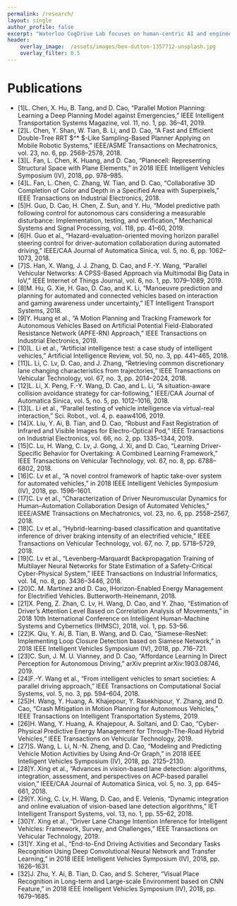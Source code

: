 ```yaml
---
permalink: /research/
layout: single
author_profile: false
excerpt: "Waterloo CogDrive Lab focuses on human-centric AI and engineering research in cognitive autonomous driving."
header:
    overlay_image:  /assets/images/ben-dutton-1357712-unsplash.jpg
    overlay_filter: 0.5
---
```

# Publications
* [1]L. Chen, X. Hu, B. Tang, and D. Cao, “Parallel Motion Planning: Learning a Deep Planning Model against Emergencies,” IEEE Intelligent Transportation Systems Magazine, vol. 11, no. 1, pp. 36–41, 2019.
* [2]L. Chen, Y. Shan, W. Tian, B. Li, and D. Cao, “A Fast and Efficient Double-Tree RRT $^* $-Like Sampling-Based Planner Applying on Mobile Robotic Systems,” IEEE/ASME Transactions on Mechatronics, vol. 23, no. 6, pp. 2568–2578, 2018.
* [3]L. Fan, L. Chen, K. Huang, and D. Cao, “Planecell: Representing Structural Space with Plane Elements,” in 2018 IEEE Intelligent Vehicles Symposium (IV), 2018, pp. 978–985.
* [4]L. Fan, L. Chen, C. Zhang, W. Tian, and D. Cao, “Collaborative 3D Completion of Color and Depth in a Specified Area with Superpixels,” IEEE Transactions on Industrial Electronics, 2018.
* [5]H. Guo, D. Cao, H. Chen, Z. Sun, and Y. Hu, “Model predictive path following control for autonomous cars considering a measurable disturbance: Implementation, testing, and verification,” Mechanical Systems and Signal Processing, vol. 118, pp. 41–60, 2019.
* [6]H. Guo et al., “Hazard-evaluation-oriented moving horizon parallel steering control for driver-automation collaboration during automated driving,” IEEE/CAA Journal of Automatica Sinica, vol. 5, no. 6, pp. 1062–1073, 2018.
* [7]S. Han, X. Wang, J. J. Zhang, D. Cao, and F.-Y. Wang, “Parallel Vehicular Networks: A CPSS-Based Approach via Multimodal Big Data in IoV,” IEEE Internet of Things Journal, vol. 6, no. 1, pp. 1079–1089, 2019.
* [8]M. Hu, G. Xie, H. Gao, D. Cao, and K. Li, “Manoeuvre prediction and planning for automated and connected vehicles based on interaction and gaming awareness under uncertainty,” IET Intelligent Transport Systems, 2018.
* [9]Y. Huang et al., “A Motion Planning and Tracking Framework for Autonomous Vehicles Based on Artificial Potential Field-Elaborated Resistance Network (APFE-RN) Approach,” IEEE Transactions on Industrial Electronics, 2019.
* [10]L. Li et al., “Artificial intelligence test: a case study of intelligent vehicles,” Artificial Intelligence Review, vol. 50, no. 3, pp. 441–465, 2018.
* [11]L. Li, C. Lv, D. Cao, and J. Zhang, “Retrieving common discretionary lane changing characteristics from trajectories,” IEEE Transactions on Vehicular Technology, vol. 67, no. 3, pp. 2014–2024, 2018.
* [12]L. Li, X. Peng, F.-Y. Wang, D. Cao, and L. Li, “A situation-aware collision avoidance strategy for car-following,” IEEE/CAA Journal of Automatica Sinica, vol. 5, no. 5, pp. 1012–1016, 2018.
* [13]L. Li et al., “Parallel testing of vehicle intelligence via virtual-real interaction,” Sci. Robot., vol. 4, p. eaaw4106, 2019.
* [14]X. Liu, Y. Ai, B. Tian, and D. Cao, “Robust and Fast Registration of Infrared and Visible Images for Electro-Optical Pod,” IEEE Transactions on Industrial Electronics, vol. 66, no. 2, pp. 1335–1344, 2019.
* [15]C. Lu, H. Wang, C. Lv, J. Gong, J. Xi, and D. Cao, “Learning Driver-Specific Behavior for Overtaking: A Combined Learning Framework,” IEEE Transactions on Vehicular Technology, vol. 67, no. 8, pp. 6788–6802, 2018.
* [16]C. Lv et al., “A novel control framework of haptic take-over system for automated vehicles,” in 2018 IEEE Intelligent Vehicles Symposium (IV), 2018, pp. 1596–1601.
* [17]C. Lv et al., “Characterization of Driver Neuromuscular Dynamics for Human–Automation Collaboration Design of Automated Vehicles,” IEEE/ASME Transactions on Mechatronics, vol. 23, no. 6, pp. 2558–2567, 2018.
* [18]C. Lv et al., “Hybrid-learning-based classification and quantitative inference of driver braking intensity of an electrified vehicle,” IEEE Transactions on Vehicular Technology, vol. 67, no. 7, pp. 5718–5729, 2018.
* [19]C. Lv et al., “Levenberg–Marquardt Backpropagation Training of Multilayer Neural Networks for State Estimation of a Safety-Critical Cyber-Physical System,” IEEE Transactions on Industrial Informatics, vol. 14, no. 8, pp. 3436–3446, 2018.
* [20]C. M. Martinez and D. Cao, IHorizon-Enabled Energy Management for Electrified Vehicles. Butterworth-Heinemann, 2018.
* [21]X. Peng, Z. Zhan, C. Lv, H. Wang, D. Cao, and Y. Zhao, “Estimation of Driver’s Attention Level Based on Correlation Analysis of Movements,” in 2018 10th International Conference on Intelligent Human-Machine Systems and Cybernetics (IHMSC), 2018, vol. 1, pp. 53–56.
* [22]K. Qiu, Y. Ai, B. Tian, B. Wang, and D. Cao, “Siamese-ResNet: Implementing Loop Closure Detection based on Siamese Network,” in 2018 IEEE Intelligent Vehicles Symposium (IV), 2018, pp. 716–721.
* [23]C. Sun, J. M. U. Vianney, and D. Cao, “Affordance Learning In Direct Perception for Autonomous Driving,” arXiv preprint arXiv:1903.08746, 2019.
* [24]F.-Y. Wang et al., “From intelligent vehicles to smart societies: A parallel driving approach,” IEEE Transactions on Computational Social Systems, vol. 5, no. 3, pp. 594–604, 2018.
* [25]H. Wang, Y. Huang, A. Khajepour, Y. Rasekhipour, Y. Zhang, and D. Cao, “Crash Mitigation in Motion Planning for Autonomous Vehicles,” IEEE Transactions on Intelligent Transportation Systems, 2019.
* [26]H. Wang, Y. Huang, A. Khajepour, A. Soltani, and D. Cao, “Cyber-Physical Predictive Energy Management for Through-The-Road Hybrid Vehicles,” IEEE Transactions on Vehicular Technology, 2019.
* [27]S. Wang, L. Li, N.-N. Zheng, and D. Cao, “Modeling and Predicting Vehicle Motion Activities by Using And-Or Graph,” in 2018 IEEE Intelligent Vehicles Symposium (IV), 2018, pp. 2125–2130.
* [28]Y. Xing et al., “Advances in vision-based lane detection: algorithms, integration, assessment, and perspectives on ACP-based parallel vision,” IEEE/CAA Journal of Automatica Sinica, vol. 5, no. 3, pp. 645–661, 2018.
* [29]Y. Xing, C. Lv, H. Wang, D. Cao, and E. Velenis, “Dynamic integration and online evaluation of vision-based lane detection algorithms,” IET Intelligent Transport Systems, vol. 13, no. 1, pp. 55–62, 2018.
* [30]Y. Xing et al., “Driver Lane Change Intention Inference for Intelligent Vehicles: Framework, Survey, and Challenges,” IEEE Transactions on Vehicular Technology, 2019.
* [31]Y. Xing et al., “End-to-End Driving Activities and Secondary Tasks Recognition Using Deep Convolutional Neural Network and Transfer Learning,” in 2018 IEEE Intelligent Vehicles Symposium (IV), 2018, pp. 1626–1631.
* [32]J. Zhu, Y. Ai, B. Tian, D. Cao, and S. Scherer, “Visual Place Recognition in Long-term and Large-scale Environment based on CNN Feature,” in 2018 IEEE Intelligent Vehicles Symposium (IV), 2018, pp. 1679–1685.
